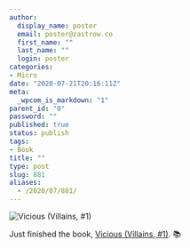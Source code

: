 ```yaml
---
author:
  display_name: poster
  email: poster@zastrow.co
  first_name: ""
  last_name: ""
  login: poster
categories:
- Micro
date: "2020-07-21T20:16:11Z"
meta:
  _wpcom_is_markdown: "1"
parent_id: "0"
password: ""
published: true
status: publish
tags:
- Book
title: ""
type: post
slug: 881
aliases:
  - /2020/07/881/
---
```

<p><img src="https://i.gr-assets.com/images/S/compressed.photo.goodreads.com/books/1532011194l/40874032._SY475_.jpg" alt="Vicious (Villains, #1)" /></p>
<p>Just finished the book, <a href="https://www.goodreads.com/review/show/3412270510?utm_medium=api&amp;utm_source=rss">Vicious (Villains, #1)</a>. 📚</p>
